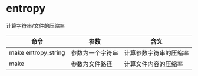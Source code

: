 # entropy
计算字符串/文件的压缩率

命令 | 参数 | 含义
---|---|---
make entropy\_string| 参数为一个字符串 | 计算参数字符串的压缩率
make | 参数为文件路径 | 计算文件内容的压缩率
